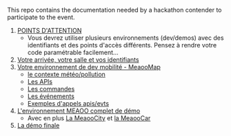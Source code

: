 This repo contains the documentation needed by a hackathon contender to participate to the event.

1. [POINTS D'ATTENTION](attention.md)
    - Vous devrez utiliser plusieurs environnements (dev/demos) avec des identifiants et des points d'accès différents. Pensez  à rendre votre code paramétrable facilement...
1. [Votre arrivée, votre salle et vos identifiants](startup.md)
1. [Votre environnement de dev mobilité - MeaooMap](map.md)
    - [le contexte météo/pollution](context.md)
    - [Les APIs](api.md)
    - [Les commandes](command.md)
    - [Les événements](events.md)
    - [Exemples d'appels apis/evts](samples.md)
1. [L'environnement MEAOO complet de démo](demo.md)
    - Avec en plus [La MeaooCity](city.md) et [la MeaooCar](car.md)
1. [La démo finale](demo.md#finale)
